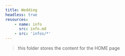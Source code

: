 ```yaml
---
title: Wedding
headless: true
resources:
    - name: info 
      src: info.md
    - src: 'infos/*'
---
```


> this folder stores the content for the HOME page
